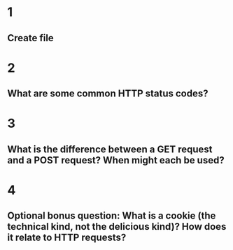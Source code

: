 # 1 

## Create file

# 2

## What are some common HTTP status codes?

# 3

## What is the difference between a GET request and a POST request? When might each be used?

# 4

## **Optional bonus question:** What is a cookie (the technical kind, not the delicious kind)? How does it relate to HTTP requests?